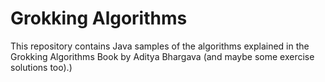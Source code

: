 # Grokking Algorithms
 This repository contains Java samples of the algorithms explained in the Grokking Algorithms Book by Aditya Bhargava (and maybe some exercise solutions too).)
